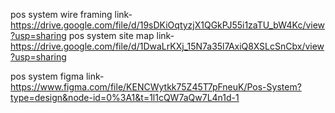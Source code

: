 pos system wire framing link-https://drive.google.com/file/d/19sDKiOqtyzjX1QGkPJ55i1zaTU_bW4Kc/view?usp=sharing
pos system site map link-https://drive.google.com/file/d/1DwaLrKXj_15N7a35l7AxiQ8XSLcSnCbx/view?usp=sharing

pos system figma link-https://www.figma.com/file/KENCWytkk75Z45T7pFneuK/Pos-System?type=design&node-id=0%3A1&t=1l1cQW7aQw7L4n1d-1